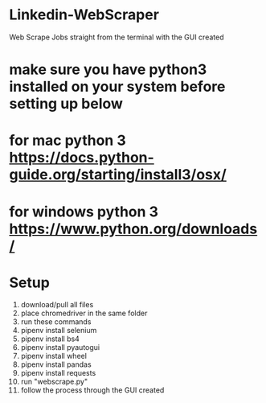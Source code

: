# Linkedin-WebScraper
Web Scrape Jobs straight from the terminal with the GUI created
# make sure you have python3 installed on your system before setting up below
# for mac python 3 https://docs.python-guide.org/starting/install3/osx/
# for windows python 3 https://www.python.org/downloads/
# Setup
1. download/pull all files
2. place chromedriver in the same folder
3. run these commands
3.    pipenv install selenium
3.    pipenv install bs4
3.    pipenv install pyautogui
3.    pipenv install wheel
3.    pipenv install pandas
3.    pipenv install requests
4. run "webscrape.py"
5. follow the process through the GUI created

